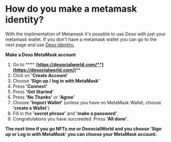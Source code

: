 # How do you make a metamask identity?

With the implimentation of Metamask it's possible to use Deso with just your metamask wallet. If you don't have a metamask wallet you can go to the next page and use [Deso Identity.](how-do-you-make-a-deso-identity.md)&#x20;



**Make a Deso MetaMask account**

1. Go to **** [**https://desocialworld.com/**](https://desocialworld.com/)****
2. Click on **'Create Account'**
3. Choose **'Sign up / log in with MetaMask'**
4. Press **'Connect'**
5. Press **'Get Started'**
6. Press **'No Thanks'** or **'Agree'**
7. Choose **'Import Wallet'** (unless you have no MetaMask Wallet, choose **'create a Wallet**')
8. Fill in the **'secret phrase'** and **'make a password'**.
9. Congratulations you have succeeded. Press **'All done'**.&#x20;

**The next time if you go NFTz.me or DesocialWorld and you choose 'Sign up or Log in with MetaMask' you can choose your MetaMask account.**&#x20;

